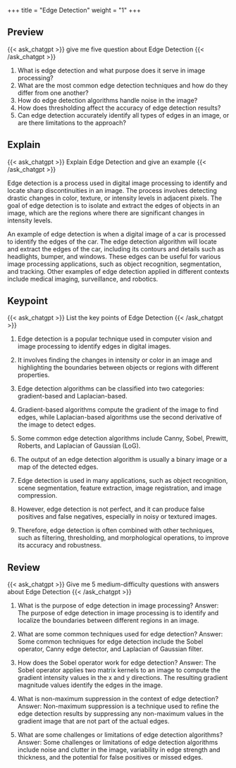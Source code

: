 +++
title = "Edge Detection"
weight = "1"
+++
## Preview
{{< ask_chatgpt >}}
give me five question about Edge Detection
{{< /ask_chatgpt >}}

1. What is edge detection and what purpose does it serve in image processing?
2. What are the most common edge detection techniques and how do they differ from one another?
3. How do edge detection algorithms handle noise in the image? 
4. How does thresholding affect the accuracy of edge detection results?
5. Can edge detection accurately identify all types of edges in an image, or are there limitations to the approach?   

## Explain
{{< ask_chatgpt >}}
Explain Edge Detection and give an example
{{< /ask_chatgpt >}}

Edge detection is a process used in digital image processing to identify and locate sharp discontinuities in an image. The process involves detecting drastic changes in color, texture, or intensity levels in adjacent pixels. The goal of edge detection is to isolate and extract the edges of objects in an image, which are the regions where there are significant changes in intensity levels.

An example of edge detection is when a digital image of a car is processed to identify the edges of the car. The edge detection algorithm will locate and extract the edges of the car, including its contours and details such as headlights, bumper, and windows. These edges can be useful for various image processing applications, such as object recognition, segmentation, and tracking. Other examples of edge detection applied in different contexts include medical imaging, surveillance, and robotics.   

## Keypoint
{{< ask_chatgpt >}}
List the key points of Edge Detection
{{< /ask_chatgpt >}}

1. Edge detection is a popular technique used in computer vision and image processing to identify edges in digital images.

2. It involves finding the changes in intensity or color in an image and highlighting the boundaries between objects or regions with different properties.

3. Edge detection algorithms can be classified into two categories: gradient-based and Laplacian-based.

4. Gradient-based algorithms compute the gradient of the image to find edges, while Laplacian-based algorithms use the second derivative of the image to detect edges.

5. Some common edge detection algorithms include Canny, Sobel, Prewitt, Roberts, and Laplacian of Gaussian (LoG).

6. The output of an edge detection algorithm is usually a binary image or a map of the detected edges.

7. Edge detection is used in many applications, such as object recognition, scene segmentation, feature extraction, image registration, and image compression.

8. However, edge detection is not perfect, and it can produce false positives and false negatives, especially in noisy or textured images.

9. Therefore, edge detection is often combined with other techniques, such as filtering, thresholding, and morphological operations, to improve its accuracy and robustness.   

## Review
{{< ask_chatgpt >}}
Give me 5 medium-difficulty questions with answers about Edge Detection
{{< /ask_chatgpt >}}

1) What is the purpose of edge detection in image processing?
Answer: The purpose of edge detection in image processing is to identify and localize the boundaries between different regions in an image.

2) What are some common techniques used for edge detection?
Answer: Some common techniques for edge detection include the Sobel operator, Canny edge detector, and Laplacian of Gaussian filter.

3) How does the Sobel operator work for edge detection?
Answer: The Sobel operator applies two matrix kernels to an image to compute the gradient intensity values in the x and y directions. The resulting gradient magnitude values identify the edges in the image.

4) What is non-maximum suppression in the context of edge detection?
Answer: Non-maximum suppression is a technique used to refine the edge detection results by suppressing any non-maximum values in the gradient image that are not part of the actual edges.

5) What are some challenges or limitations of edge detection algorithms?
Answer: Some challenges or limitations of edge detection algorithms include noise and clutter in the image, variability in edge strength and thickness, and the potential for false positives or missed edges.   

